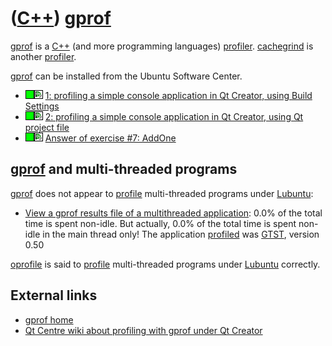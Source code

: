 # ([C++](Cpp.md)) [gprof](CppGprof.md)

[gprof](CppGprof.md) is a [C++](Cpp.md) (and more programming
languages) [profiler](CppProfiler.md). [cachegrind](CppCachegrind.md)
is another [profiler](CppProfiler.md).

[gprof](CppGprof.md) can be installed from the Ubuntu Software Center.

-   ![OKAY](PicGreen.png)![Qt Creator](PicQtCreator.png) [1: profiling a simple console application in Qt Creator, using Build Settings](CppGprofQtCreatorExample1.md)
-   ![OKAY](PicGreen.png)![Qt Creator](PicQtCreator.png) [2: profiling a simple console application in Qt Creator, using Qt project file](CppGprofQtCreatorExample2.md)
-   ![OKAY](PicGreen.png)![Qt Creator](PicQtCreator.png) [Answer of exercise \#7: AddOne](CppExerciseAddOneAnswer.md)

## [gprof](CppGprof.md) and multi-threaded programs

[gprof](CppGprof.md) does not appear to [profile](CppProfile.md)
multi-threaded programs under [Lubuntu](CppLubuntu.md):

-   [View a gprof results file of a multithreaded application](CppGprofMultithreadedResult.txt): 0.0% of the total time is spent non-idle. But actually, 0.0% of the total time is spent non-idle in the main thread only! The application [profiled](CppProfile.md) was [GTST](https://github.com/richelbilderbeek/gtst), version 0.50

[oprofile](CppOprofile.md) is said to [profile](CppProfile.md)
multi-threaded programs under [Lubuntu](CppLubuntu.md) correctly.

## External links

-   [gprof home](http://www.cs.utah.edu/dept/old/texinfo/as/gprof_toc.html)
-   [Qt Centre wiki about profiling with gprof under Qt Creator](http://www.qtcentre.org/wiki/index.php?title=Profiling_with_GNU_gprof)
